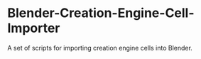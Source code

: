 # Blender-Creation-Engine-Cell-Importer
A set of scripts for importing creation engine cells into Blender.
